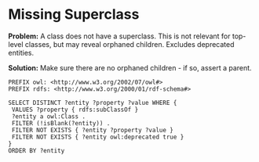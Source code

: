 # Missing Superclass

**Problem:** A class does not have a superclass. This is not relevant for top-level classes, but may reveal orphaned children. Excludes deprecated entities.

**Solution:** Make sure there are no orphaned children - if so, assert a parent.

```sparql
PREFIX owl: <http://www.w3.org/2002/07/owl#>
PREFIX rdfs: <http://www.w3.org/2000/01/rdf-schema#>

SELECT DISTINCT ?entity ?property ?value WHERE {
 VALUES ?property { rdfs:subClassOf }
 ?entity a owl:Class .
 FILTER (!isBlank(?entity)) .
 FILTER NOT EXISTS { ?entity ?property ?value }
 FILTER NOT EXISTS { ?entity owl:deprecated true }
}
ORDER BY ?entity
```
